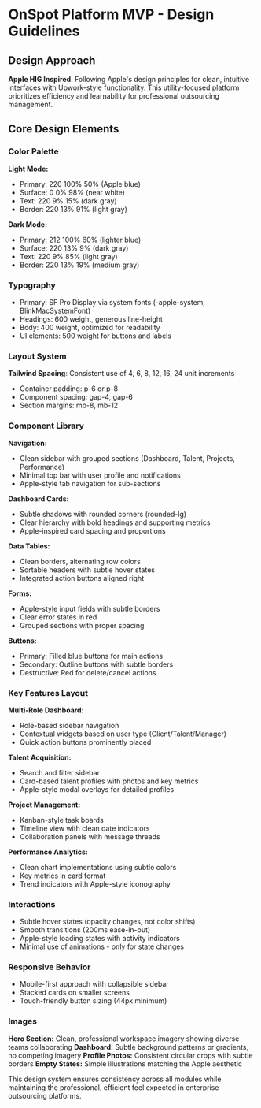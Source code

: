 # OnSpot Platform MVP - Design Guidelines

## Design Approach
**Apple HIG Inspired**: Following Apple's design principles for clean, intuitive interfaces with Upwork-style functionality. This utility-focused platform prioritizes efficiency and learnability for professional outsourcing management.

## Core Design Elements

### Color Palette
**Light Mode:**
- Primary: 220 100% 50% (Apple blue)
- Surface: 0 0% 98% (near white)
- Text: 220 9% 15% (dark gray)
- Border: 220 13% 91% (light gray)

**Dark Mode:**
- Primary: 212 100% 60% (lighter blue)
- Surface: 220 13% 9% (dark gray)
- Text: 220 9% 85% (light gray)
- Border: 220 13% 19% (medium gray)

### Typography
- Primary: SF Pro Display via system fonts (-apple-system, BlinkMacSystemFont)
- Headings: 600 weight, generous line-height
- Body: 400 weight, optimized for readability
- UI elements: 500 weight for buttons and labels

### Layout System
**Tailwind Spacing**: Consistent use of 4, 6, 8, 12, 16, 24 unit increments
- Container padding: p-6 or p-8
- Component spacing: gap-4, gap-6
- Section margins: mb-8, mb-12

### Component Library

**Navigation:**
- Clean sidebar with grouped sections (Dashboard, Talent, Projects, Performance)
- Minimal top bar with user profile and notifications
- Apple-style tab navigation for sub-sections

**Dashboard Cards:**
- Subtle shadows with rounded corners (rounded-lg)
- Clear hierarchy with bold headings and supporting metrics
- Apple-inspired card spacing and proportions

**Data Tables:**
- Clean borders, alternating row colors
- Sortable headers with subtle hover states
- Integrated action buttons aligned right

**Forms:**
- Apple-style input fields with subtle borders
- Clear error states in red
- Grouped sections with proper spacing

**Buttons:**
- Primary: Filled blue buttons for main actions
- Secondary: Outline buttons with subtle borders
- Destructive: Red for delete/cancel actions

### Key Features Layout

**Multi-Role Dashboard:**
- Role-based sidebar navigation
- Contextual widgets based on user type (Client/Talent/Manager)
- Quick action buttons prominently placed

**Talent Acquisition:**
- Search and filter sidebar
- Card-based talent profiles with photos and key metrics
- Apple-style modal overlays for detailed profiles

**Project Management:**
- Kanban-style task boards
- Timeline view with clean date indicators
- Collaboration panels with message threads

**Performance Analytics:**
- Clean chart implementations using subtle colors
- Key metrics in card format
- Trend indicators with Apple-style iconography

### Interactions
- Subtle hover states (opacity changes, not color shifts)
- Smooth transitions (200ms ease-in-out)
- Apple-style loading states with activity indicators
- Minimal use of animations - only for state changes

### Responsive Behavior
- Mobile-first approach with collapsible sidebar
- Stacked cards on smaller screens
- Touch-friendly button sizing (44px minimum)

### Images
**Hero Section:** Clean, professional workspace imagery showing diverse teams collaborating
**Dashboard:** Subtle background patterns or gradients, no competing imagery
**Profile Photos:** Consistent circular crops with subtle borders
**Empty States:** Simple illustrations matching the Apple aesthetic

This design system ensures consistency across all modules while maintaining the professional, efficient feel expected in enterprise outsourcing platforms.